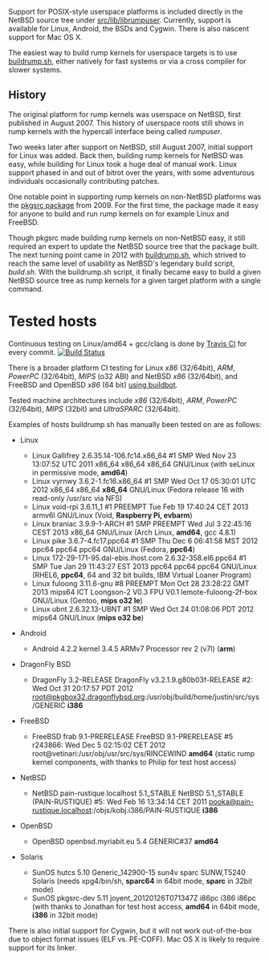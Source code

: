 Support for POSIX-style userspace platforms is included directly
in the NetBSD source tree under
[src/lib/librumpuser](http://nxr.netbsd.org/xref/src/lib/librumpuser/).
Currently, support is available for Linux, Android, the BSDs and Cygwin.
There is also nascent support for Mac OS X.

The easiest way to build rump kernels for userspace targets is to use
[buildrump.sh](http://repo.rumpkernel.org/buildrump.sh), either
natively for fast systems or via a cross compiler for slower systems.

History
-------

The original platform for rump kernels was userspace on NetBSD,
first published in August 2007.  This history of userspace roots
still shows in rump kernels with the hypercall interface being
called _rumpuser_.

Two weeks later after support on NetBSD, still August 2007,
initial support for Linux was added.  Back then, building rump
kernels for NetBSD was easy, while building for Linux took a huge
deal of manual work.  Linux support phased in and out of bitrot over
the years, with some adventurous individuals occasionally contributing
patches.

One notable point in supporting rump kernels on non-NetBSD platforms was
the [pkgsrc package](http://ftp.netbsd.org/pub/pkgsrc/current/pkgsrc/misc/rump/README.html)
from 2009.  For the first time, the package made it easy for anyone to
build and run rump kernels on for example Linux and FreeBSD.

Though pkgsrc made building rump kernels on non-NetBSD easy, it still required
an expert to update the NetBSD source tree that the package built.  The
next turning point came in 2012 with [buildrump.sh](http://repo.rumpkernel.org/buildrump.sh),
which strived to reach the same level of usability as NetBSD's legendary
build script, _build.sh_.  With the buildrump.sh script, it finally became
easy to build a given NetBSD source tree as rump kernels for a given target
platform with a single command.

Tested hosts
============

Continuous testing on Linux/amd64 + gcc/clang is done by
[Travis CI](https://travis-ci.org/rumpkernel/buildrump.sh)
for every commit.  [![Build Status](https://travis-ci.org/rumpkernel/buildrump.sh.png?branch=master)](https://travis-ci.org/rumpkernel/buildrump.sh)

There is a broader platform CI testing for Linux _x86_ (32/64bit), _ARM_, _PowerPC_ (32/64bit), _MIPS_ (o32 ABI) and NetBSD _x86_ (32/64bit), and FreeBSD and OpenBSD _x86_ (64 bit) [using buildbot](http://build.myriabit.eu:8011/waterfall). 

Tested machine architectures include _x86_ (32/64bit), _ARM_, _PowerPC_
(32/64bit), _MIPS_ (32bit) and _UltraSPARC_ (32/64bit).

Examples of hosts buildrump.sh has manually been tested on are
as follows:

- Linux
    - Linux Gallifrey 2.6.35.14-106.fc14.x86_64 #1 SMP Wed Nov 23 13:07:52 UTC 2011 x86_64 x86_64 x86_64 GNU/Linux (with seLinux in permissive mode, __amd64__)
    - Linux vyrnwy 3.6.2-1.fc16.x86_64 #1 SMP Wed Oct 17 05:30:01 UTC 2012 x86_64 x86_64 __x86_64__ GNU/Linux (Fedora release 16 with read-only /usr/src via NFS)
    - Linux void-rpi 3.6.11_1 #1 PREEMPT Tue Feb 19 17:40:24 CET 2013 armv6l GNU/Linux (Void, __Raspberry Pi, evbarm__)
    - Linux braniac 3.9.9-1-ARCH #1 SMP PREEMPT Wed Jul 3 22:45:16 CEST 2013 x86_64 GNU/Linux (Arch Linux, __amd64__, gcc 4.8.1)
    - Linux pike 3.6.7-4.fc17.ppc64 #1 SMP Thu Dec 6 06:41:58 MST 2012 ppc64 ppc64 ppc64 GNU/Linux (Fedora, __ppc64__)
    - Linux 172-29-171-95.dal-ebis.ihost.com 2.6.32-358.el6.ppc64 #1 SMP Tue Jan 29 11:43:27 EST 2013 ppc64 ppc64 ppc64 GNU/Linux (RHEL6, __ppc64__, 64 and 32 bit builds, IBM Virtual Loaner Program)
    - Linux fuloong 3.11.6-gnu #8 PREEMPT Mon Oct 28 23:28:22 GMT 2013 mips64 ICT Loongson-2 V0.3 FPU V0.1 lemote-fuloong-2f-box GNU/Linux (Gentoo, __mips o32 le__)
    - Linux ubnt 2.6.32.13-UBNT #1 SMP Wed Oct 24 01:08:06 PDT 2012 mips64 GNU/Linux (__mips o32 be__)

- Android
    - Android 4.2.2 kernel 3.4.5 ARMv7 Processor rev 2 (v7l) (__arm__)

- DragonFly BSD
    - DragonFly  3.2-RELEASE DragonFly v3.2.1.9.g80b03f-RELEASE #2: Wed Oct 31 20:17:57 PDT 2012     root@pkgbox32.dragonflybsd.org:/usr/obj/build/home/justin/src/sys/GENERIC  __i386__

- FreeBSD
    - FreeBSD frab 9.1-PRERELEASE FreeBSD 9.1-PRERELEASE #5 r243866: Wed Dec  5 02:15:02 CET 2012     root@vetinari:/usr/obj/usr/src/sys/RINCEWIND  __amd64__ (static rump kernel components, with thanks to Philip for test host access)

- NetBSD
    - NetBSD pain-rustique.localhost 5.1_STABLE NetBSD 5.1_STABLE (PAIN-RUSTIQUE) #5: Wed Feb 16 13:34:14 CET 2011  pooka@pain-rustique.localhost:/objs/kobj.i386/PAIN-RUSTIQUE __i386__

- OpenBSD
    - OpenBSD openbsd.myriabit.eu 5.4 GENERIC#37 __amd64__

- Solaris
    - SunOS hutcs 5.10 Generic_142900-15 sun4v sparc SUNW,T5240 Solaris (needs xpg4/bin/sh, __sparc64__ in 64bit mode, __sparc__ in 32bit mode)
    - SunOS pkgsrc-dev 5.11 joyent_20120126T071347Z i86pc i386 i86pc (with thanks to Jonathan for test host access, __amd64__ in 64bit mode, __i386__ in 32bit mode)

There is also initial support for Cygwin, but it will not work
out-of-the-box due to object format issues (ELF vs. PE-COFF).
Mac OS X is likely to require support for its linker.
